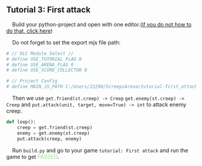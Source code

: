 ## Tutorial 3: First attack

&nbsp;&nbsp;&nbsp;&nbsp;Build your python-project and open with one editor.([if you do not how to do that, click here](https://github.com/EagleBaby/python_screeps_arena/blob/main/README.md))


&nbsp;&nbsp;&nbsp;&nbsp;Do not forget to set the export mjs file path:
```python
# // DLC Module Select //
# define USE_TUTORIAL_FLAG 0
# define USE_ARENA_FLAG 0
# define USE_SCORE_COLLECTOR 0

# // Project Config
# define MAIN_JS_PATH C:/Users/22290/ScreepsArena/tutorial-first_attack/main.mjs
```

&nbsp;&nbsp;&nbsp;&nbsp;Then we use ```get.friend(st.creep) -> Creep``` ```get.enemy(st.creep) -> Creep``` and ```put.attack(unit, target, move=True) -> int``` to attack enemy creep.
```python
def loop():
    creep = get.friend(st.creep)
    enemy = get.enemy(st.creep)
    put.attack(creep, enemy)
```

&nbsp;&nbsp;&nbsp;&nbsp;Run ```build.py``` and go to your game ```tutorial: First attack``` and run the game to get <font color=#88EC80>PASSED</font>.
